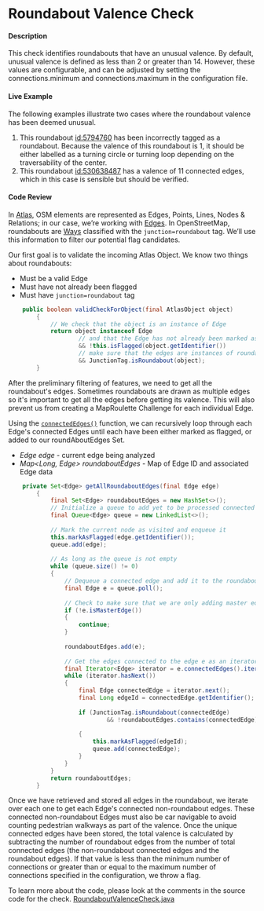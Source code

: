 # Roundabout Valence Check

#### Description

This check identifies roundabouts that have an unusual valence. By default, unusual valence is
defined as less than 2 or greater than 14. However, these values are configurable, and can be
adjusted by setting the connections.minimum and connections.maximum in the configuration file.

#### Live Example
The following examples illustrate two cases where the roundabout valence has been deemed unusual.
1) This roundabout [id:5794760](https://www.openstreetmap.org/way/30886531) has been incorrectly
tagged as a roundabout. Because the valence of this roundabout is 1, it should be either labelled
as a turning circle or turning loop depending on the traversability of the center.
2) This roundabout [id:530638487](https://www.openstreetmap.org/way/530638487) has a valence of 11
connected edges, which in this case is sensible but should be verified.

#### Code Review

In [Atlas](https://github.com/osmlab/atlas), OSM elements are represented as Edges, Points, Lines, 
Nodes & Relations; in our case, we’re working with [Edges](https://github.com/osmlab/atlas/blob/dev/src/main/java/org/openstreetmap/atlas/geography/atlas/items/Edge.java).
In OpenStreetMap, roundabouts are [Ways](https://wiki.openstreetmap.org/wiki/Way) classified with
the `junction=roundabout` tag. We’ll use this information to filter our potential flag candidates.

Our first goal is to validate the incoming Atlas Object. We know two things about roundabouts:
* Must be a valid Edge
* Must have not already been flagged
* Must have `junction=roundabout` tag

```java
    public boolean validCheckForObject(final AtlasObject object)
        {
            // We check that the object is an instance of Edge
            return object instanceof Edge
                    // and that the Edge has not already been marked as flagged
                    && !this.isFlagged(object.getIdentifier())
                    // make sure that the edges are instances of roundabout
                    && JunctionTag.isRoundabout(object);
        }

```

After the preliminary filtering of features, we need to get all the roundabout's edges. Sometimes
roundabouts are drawn as multiple edges so it's important to get all the edges before getting its
valence. This will also prevent us from creating a MapRoulette Challenge for each individual Edge.

Using the [`connectedEdges()`](https://github.com/osmlab/atlas/blob/dev/src/main/java/org/openstreetmap/atlas/geography/atlas/items/Edge.java#L55)
function, we can recursively loop through each Edge's connected Edges until each have been either 
marked as flagged, or added to our roundAboutEdges Set.

* *Edge edge* - current edge being analyzed
* *Map<Long, Edge> roundaboutEdges* - Map of Edge ID and associated Edge data

```java
    private Set<Edge> getAllRoundaboutEdges(final Edge edge)
        {
            final Set<Edge> roundaboutEdges = new HashSet<>();
            // Initialize a queue to add yet to be processed connected edges to
            final Queue<Edge> queue = new LinkedList<>();
    
            // Mark the current node as visited and enqueue it
            this.markAsFlagged(edge.getIdentifier());
            queue.add(edge);
    
            // As long as the queue is not empty
            while (queue.size() != 0)
            {
                // Dequeue a connected edge and add it to the roundaboutEdges
                final Edge e = queue.poll();
    
                // Check to make sure that we are only adding master edges into the set
                if (!e.isMasterEdge())
                {
                    continue;
                }
    
                roundaboutEdges.add(e);
    
                // Get the edges connected to the edge e as an iterator
                final Iterator<Edge> iterator = e.connectedEdges().iterator();
                while (iterator.hasNext())
                {
                    final Edge connectedEdge = iterator.next();
                    final Long edgeId = connectedEdge.getIdentifier();
    
                    if (JunctionTag.isRoundabout(connectedEdge)
                            && !roundaboutEdges.contains(connectedEdge))
    
                    {
                        this.markAsFlagged(edgeId);
                        queue.add(connectedEdge);
                    }
                }
            }
            return roundaboutEdges;
        }
```

Once we have retrieved and stored all edges in the roundabout, we iterate over each one to get
each Edge's connected non-roundabout edges. These connected non-roundabout Edges must also be 
car navigable to avoid counting pedestrian walkways as part of the valence. Once the unique connected
edges have been stored, the total valence is calculated by subtracting the number of roundabout
edges from the number of total connected edges (the non-roundabout connected edges and the 
roundabout edges). If that value is less than the minimum number of connections or greater
than or equal to the maximum number of connections specified in the configuration, we throw a flag.


To learn more about the code, please look at the comments in the source code for the check.
[RoundaboutValenceCheck.java](../../src/main/java/org/openstreetmap/atlas/checks/validation/ultiFeatureRoundaboutCheck.jMava)